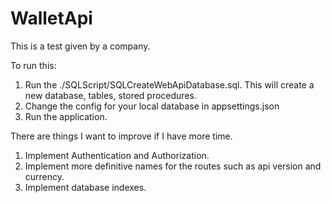 # WalletApi

This is a test given by a company.

To run this:
1. Run the ./SQLScript/SQLCreateWebApiDatabase.sql. This will create a new database, tables, stored procedures.
2. Change the config for your local database in appsettings.json
3. Run the application.

There are things I want to improve if I have more time.
1. Implement Authentication and Authorization.
2. Implement more definitive names for the routes such as api version and currency.
3. Implement database indexes.
